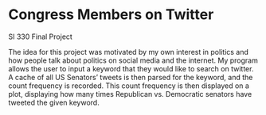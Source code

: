 # Congress Members on Twitter
SI 330 Final Project

The idea for this project was motivated by my own interest in politics and how people talk about politics on social media and the internet. My program allows the user to input a keyword that they would like to search on twitter. A cache of all US Senators’ tweets is then parsed for the keyword, and the count frequency is recorded. This count frequency is then displayed on a plot, displaying how many times Republican vs. Democratic senators have tweeted the given keyword. 

